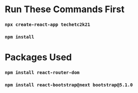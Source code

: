 # Run These Commands First
### `npx create-react-app techetc2k21`
### `npm install`

# Packages Used
### `npm install react-router-dom`
### `npm install react-bootstrap@next bootstrap@5.1.0`
